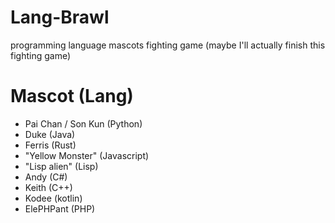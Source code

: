 # Lang-Brawl
programming language mascots fighting game (maybe I'll actually finish this fighting game)

# Mascot (Lang)
- Pai Chan / Son Kun (Python)
- Duke (Java)
- Ferris (Rust)
- "Yellow Monster" (Javascript)
- "Lisp alien" (Lisp)
- Andy (C#)
- Keith (C++)
- Kodee (kotlin)
- ElePHPant (PHP)
